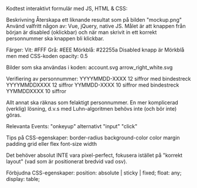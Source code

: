 Kodtest interaktivt formulär med JS, HTML & CSS:

Beskrivning
  Återskapa ett liknande resultat som på bilden "mockup.png"
  Använd valfritt någon av: Vue, jQuery, native JS.
  Målet är att knappen från början är disabled (oklickbar) och när man skrivit in ett korrekt personnummer ska knappen bli klickbar.


Färger:
  Vit: #FFF
  Grå: #EEE
  Mörkblå: #22255a
  Disabled knapp är Mörkblå men med CSS-koden opacity: 0.5


Bilder som ska användas i koden:
  account.svg
  arrow_right_white.svg


Verifiering av personnummer:
  YYYYMMDD-XXXX  12 siffror med bindestreck
  YYYYMMDDXXXX   12 siffror
  YYMMDD-XXXX    10 siffror med bindestreck
  YYMMDDXXXX     10 siffror

  Allt annat ska räknas som felaktigt personnummer.
  En mer komplicerad (verklig) lösning, d.v.s med Luhn-algoritmen behövs inte (och bör inte) göras.


Relevanta Events:
  "onkeyup" alternativt "input"
  "click"


Tips på CSS-egenskaper:
  border-radius
  background-color
  color
  margin
  padding
  grid eller flex
  font-size
  width

  Det behöver absolut INTE vara pixel-perfect, fokusera istället på "korrekt layout" (vad som är positionerat bredvid vad osv).

Förbjudna CSS-egenskaper:
  position: absolute | sticky | fixed;
  float: any;
  display: table;

